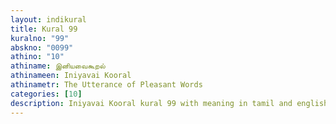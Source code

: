 ```yaml
---
layout: indikural
title: Kural 99
kuralno: "99"
abskno: "0099"
athino: "10"
athiname: இனியவைகூறல்
athinameen: Iniyavai Kooral
athinametr: The Utterance of Pleasant Words
categories: [10]
description: Iniyavai Kooral kural 99 with meaning in tamil and english 
---
```


